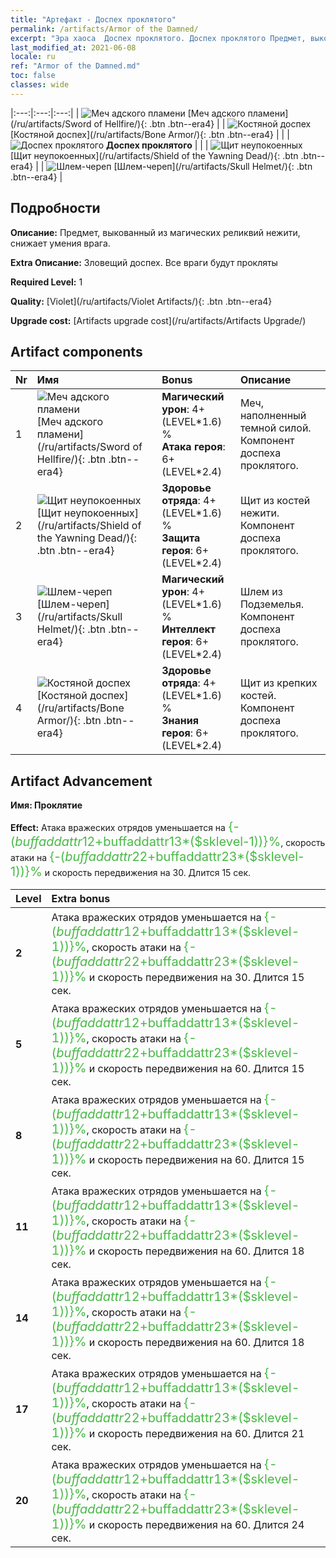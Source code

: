 ```yaml
---
title: "Артефакт - Доспех проклятого"
permalink: /artifacts/Armor of the Damned/
excerpt: "Эра хаоса  Доспех проклятого. Доспех проклятого Предмет, выкованный из магических реликвий нежити, снижает умения врага."
last_modified_at: 2021-06-08
locale: ru
ref: "Armor of the Damned.md"
toc: false
classes: wide
---
```


  |:---:|:---:|:---:| 
  | ![Меч адского пламени](/images/t/artifact_40301.png) [Меч адского пламени](/ru/artifacts/Sword of Hellfire/){: .btn .btn--era4} |   | ![Костяной доспех](/images/t/artifact_40304.png) [Костяной доспех](/ru/artifacts/Bone Armor/){: .btn .btn--era4} | 
  |   | ![Доспех проклятого](/images/t/icon_artifact_30.png) **Доспех проклятого** |  | 
  | ![Щит неупокоенных](/images/t/artifact_40302.png) [Щит неупокоенных](/ru/artifacts/Shield of the Yawning Dead/){: .btn .btn--era4} |   | ![Шлем-череп](/images/t/artifact_40303.png) [Шлем-череп](/ru/artifacts/Skull Helmet/){: .btn .btn--era4} | 


## Подробности

 **Описание:** Предмет, выкованный из магических реликвий нежити, снижает умения врага.

 **Extra Описание:** Зловещий доспех. Все враги будут прокляты

 **Required Level:** 1

 **Quality:** [Violet](/ru/artifacts/Violet Artifacts/){: .btn .btn--era4}

 **Upgrade cost:** [Artifacts upgrade cost](/ru/artifacts/Artifacts Upgrade/)



## Artifact components

  | Nr |    Имя    |   Bonus | Описание | 
  |:---|:-----------|:--------|:------------| 
  | 1 | ![Меч адского пламени](/images/t/artifact_40301.png) [Меч адского пламени](/ru/artifacts/Sword of Hellfire/){: .btn .btn--era4} | **Магический урон**: 4+(LEVEL\*1.6) %<br/>**Атака героя**: 6+(LEVEL\*2.4) | Меч, наполненный темной силой. Компонент доспеха проклятого. | 
  | 2 | ![Щит неупокоенных](/images/t/artifact_40302.png) [Щит неупокоенных](/ru/artifacts/Shield of the Yawning Dead/){: .btn .btn--era4} | **Здоровье отряда**: 4+(LEVEL\*1.6) %<br/>**Защита героя**: 6+(LEVEL\*2.4) | Щит из костей нежити. Компонент доспеха проклятого. | 
  | 3 | ![Шлем-череп](/images/t/artifact_40303.png) [Шлем-череп](/ru/artifacts/Skull Helmet/){: .btn .btn--era4} | **Магический урон**: 4+(LEVEL\*1.6) %<br/>**Интеллект героя**: 6+(LEVEL\*2.4) | Шлем из Подземелья. Компонент доспеха проклятого. | 
  | 4 | ![Костяной доспех](/images/t/artifact_40304.png) [Костяной доспех](/ru/artifacts/Bone Armor/){: .btn .btn--era4} | **Здоровье отряда**: 4+(LEVEL\*1.6) %<br/>**Знания героя**: 6+(LEVEL\*2.4) | Щит из крепких костей. Компонент доспеха проклятого. | 


## Artifact Advancement

 **Имя: Проклятие**

 **Effect:** Атака вражеских отрядов уменьшается на <span style="color: #48b946;font-size:20px">{-($buffaddattr12+$buffaddattr13*($sklevel-1))}%</span>, скорость атаки на <span style="color: #48b946;font-size:20px">{-($buffaddattr22+$buffaddattr23*($sklevel-1))}%</span> и скорость передвижения на 30. Длится 15 сек.

  |  Level  |    Extra bonus  | 
  |:--------|:----------------| 
  | **2** | Атака вражеских отрядов уменьшается на <span style="color: #48b946;font-size:20px">{-($buffaddattr12+$buffaddattr13*($sklevel-1))}%</span>, скорость атаки на <span style="color: #48b946;font-size:20px">{-($buffaddattr22+$buffaddattr23*($sklevel-1))}%</span> и скорость передвижения на 30. Длится 15 сек. | 
  | **5** | Атака вражеских отрядов уменьшается на <span style="color: #48b946;font-size:20px">{-($buffaddattr12+$buffaddattr13*($sklevel-1))}%</span>, скорость атаки на <span style="color: #48b946;font-size:20px">{-($buffaddattr22+$buffaddattr23*($sklevel-1))}%</span> и скорость передвижения на 60. Длится 15 сек. | 
  | **8** | Атака вражеских отрядов уменьшается на <span style="color: #48b946;font-size:20px">{-($buffaddattr12+$buffaddattr13*($sklevel-1))}%</span>, скорость атаки на <span style="color: #48b946;font-size:20px">{-($buffaddattr22+$buffaddattr23*($sklevel-1))}%</span> и скорость передвижения на 60. Длится 15 сек. | 
  | **11** | Атака вражеских отрядов уменьшается на <span style="color: #48b946;font-size:20px">{-($buffaddattr12+$buffaddattr13*($sklevel-1))}%</span>, скорость атаки на <span style="color: #48b946;font-size:20px">{-($buffaddattr22+$buffaddattr23*($sklevel-1))}%</span> и скорость передвижения на 60. Длится 18 сек. | 
  | **14** | Атака вражеских отрядов уменьшается на <span style="color: #48b946;font-size:20px">{-($buffaddattr12+$buffaddattr13*($sklevel-1))}%</span>, скорость атаки на <span style="color: #48b946;font-size:20px">{-($buffaddattr22+$buffaddattr23*($sklevel-1))}%</span> и скорость передвижения на 60. Длится 18 сек. | 
  | **17** | Атака вражеских отрядов уменьшается на <span style="color: #48b946;font-size:20px">{-($buffaddattr12+$buffaddattr13*($sklevel-1))}%</span>, скорость атаки на <span style="color: #48b946;font-size:20px">{-($buffaddattr22+$buffaddattr23*($sklevel-1))}%</span> и скорость передвижения на 60. Длится 21 сек. | 
  | **20** | Атака вражеских отрядов уменьшается на <span style="color: #48b946;font-size:20px">{-($buffaddattr12+$buffaddattr13*($sklevel-1))}%</span>, скорость атаки на <span style="color: #48b946;font-size:20px">{-($buffaddattr22+$buffaddattr23*($sklevel-1))}%</span> и скорость передвижения на 60. Длится 24 сек. | 
